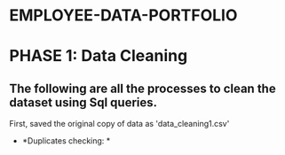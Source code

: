 # EMPLOYEE-DATA-PORTFOLIO


# PHASE 1: Data Cleaning


## The following are all the processes to clean the dataset using Sql queries.

First, saved the original copy of data as 'data_cleaning1.csv'

* *Duplicates checking: *
  






